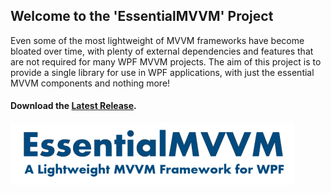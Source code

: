 ## Welcome to the 'EssentialMVVM' Project

Even some of the most lightweight of MVVM frameworks have become bloated over time, with plenty of external dependencies and features that are not required for many WPF MVVM projects. The aim of this project is to provide a single library for use in WPF applications, with just the essential MVVM components and nothing more!

#### Download the [Latest Release](https://github.com/laidbackcoder/EssentialMVVM/releases "EssentialMVVM Releases").

![alt text](https://github.com/laidbackcoder/EssentialMVVM/blob/master/EssentialMVVM/SHFB%20Project/icons/EssentialMVVM.png "EssentialMVVM")
